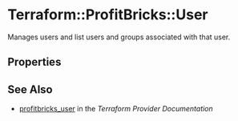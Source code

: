 # Terraform::ProfitBricks::User

Manages users and list users and groups associated with that user.

## Properties


## See Also

* [profitbricks_user](https://www.terraform.io/docs/providers/profitbricks/r/user.html) in the _Terraform Provider Documentation_